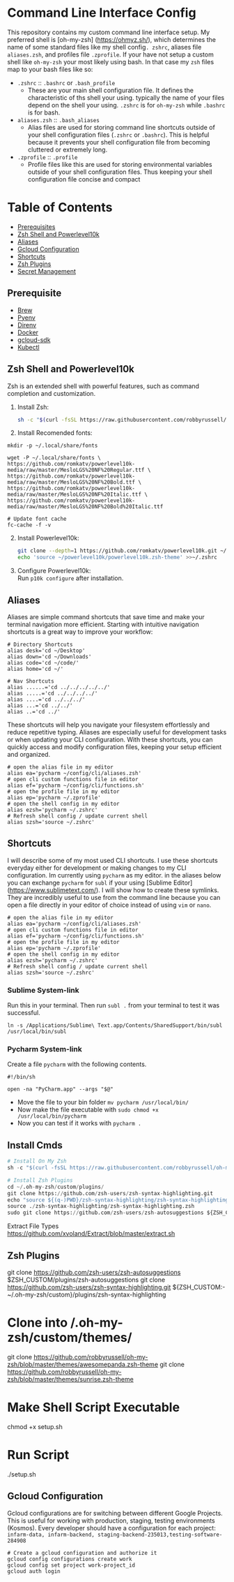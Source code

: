 # Command Line Interface Config

This repository contains my custom command line interface setup. My preferred shell is [oh-my-zsh]
(https://ohmyz.sh/), which determines the name of some standard files like my shell config`.
zshrc`, aliases file `aliases.zsh`, and profiles file `.zprofile`. If your have not setup a 
custom shell like `oh-my-zsh` your most likely using bash. In that case my `zsh` files map to 
your bash files like so:

- `.zshrc` :: `.bashrc` or `.bash_profile`
  - These are your main shell configuration file. It defines the characteristic of ths shell 
    your using. typically the name of your files depend on the shell your using. `.zshrc` is for 
    `oh-my-zsh` while `.bashrc` is for bash. 
- `aliases.zsh` :: `.bash_aliases`
  - Alias files are used for storing command line shortcuts outside of your shell 
    configuration files (`.zshrc` or `.bashrc`). This is helpful because it prevents your shell 
    configuration file from becoming cluttered or extremely long. 
- `.zprofile` :: `.profile`
  - Profile files like this are used for storing environmental variables outside of your shell 
    configuration files. Thus keeping your shell configuration file concise and compact


# Table of Contents

- [Prerequisites](#prerequisites)
- [Zsh Shell and Powerlevel10k](#zsh-shell-and-powerlevel10k)
- [Aliases](#aliases)
- [Gcloud Configuration](#gcloud-configuration)
- [Shortcuts](#shortcuts)
- [Zsh Plugins](#zsh-plugins)
- [Secret Management](#secret-management)

## Prerequisite

* [Brew](https://brew.sh/)
* [Pyenv](https://github.com/pyenv/pyenv#installation)
* [Direnv](https://direnv.net/)
* [Docker](https://www.docker.com/)
* [gcloud-sdk](https://cloud.google.com/sdk/docs/install)
* [Kubectl](https://kubernetes.io/docs/tasks/tools/)

## Zsh Shell and Powerlevel10k

  Zsh is an extended shell with powerful features, such as command completion and customization.


1. Install Zsh:
   ```bash
   sh -c "$(curl -fsSL https://raw.githubusercontent.com/robbyrussell/oh-my-zsh/master/tools/install.sh)"
   ```
2. Install Recomended fonts:
```shell
mkdir -p ~/.local/share/fonts

wget -P ~/.local/share/fonts \
https://github.com/romkatv/powerlevel10k-media/raw/master/MesloLGS%20NF%20Regular.ttf \
https://github.com/romkatv/powerlevel10k-media/raw/master/MesloLGS%20NF%20Bold.ttf \
https://github.com/romkatv/powerlevel10k-media/raw/master/MesloLGS%20NF%20Italic.ttf \
https://github.com/romkatv/powerlevel10k-media/raw/master/MesloLGS%20NF%20Bold%20Italic.ttf

# Update font cache
fc-cache -f -v
```

2. Install Powerlevel10k:
   ```bash
   git clone --depth=1 https://github.com/romkatv/powerlevel10k.git ~/powerlevel10k
   echo 'source ~/powerlevel10k/powerlevel10k.zsh-theme' >>~/.zshrc
   ```
3. Configure Powerlevel10k:  
   Run `p10k configure` after installation.


## Aliases

Aliases are simple command shortcuts that save time and make your terminal navigation more efficient. Starting with intuitive navigation shortcuts is a great way to improve your workflow:

```shell
# Directory Shortcuts
alias desk='cd ~/Desktop'
alias down='cd ~/Downloads'
alias code='cd ~/code/'
alias home='cd ~/'

# Nav Shortcuts
alias ......='cd ../../../../../'
alias .....='cd ../../../../'
alias ....='cd ../../../'
alias ...='cd ../../'
alias ..='cd ../'
```

These shortcuts will help you navigate your filesystem effortlessly and reduce repetitive typing. Aliases are especially useful for development tasks or when updating your CLI configuration. With these shortcuts, you can quickly access and modify configuration files, keeping your setup efficient and organized.

```shell
# open the alias file in my editor
alias ea='pycharm ~/config/cli/aliases.zsh'
# open cli custom functions file in editor
alias ef='pycharm ~/config/cli/functions.sh'
# open the profile file in my editor
alias ep='pycharm ~/.zprofile'
# open the shell config in my editor
alias ezsh='pycharm ~/.zshrc'
# Refresh shell config / update current shell
alias szsh='source ~/.zshrc'
```


## Shortcuts

I will describe some of my most used CLI shortcuts. I use these shortcuts everyday either for 
development or making changes to my CLI configuration. Im currently using `pycharm` as my editor.
in the aliases below you can exchange `pycharm` for `subl` if your using [Sublime Editor]
(https://www.sublimetext.com/). I will show how to create these symlinks. They are incredibly 
useful to use from the command line because you can open a file directly in your editor of 
choice instead of using `vim` or `nano`. 

```shell
# open the alias file in my editor
alias ea='pycharm ~/config/cli/aliases.zsh'
# open cli custom functions file in editor
alias ef='pycharm ~/config/cli/functions.sh'
# open the profile file in my editor
alias ep='pycharm ~/.zprofile'
# open the shell config in my editor
alias ezsh='pycharm ~/.zshrc'
# Refresh shell config / update current shell
alias szsh='source ~/.zshrc'
```

### Sublime System-link
Run this in your terminal. Then run `subl .` from your terminal to test it was successful.
```code
ln -s /Applications/Sublime\ Text.app/Contents/SharedSupport/bin/subl /usr/local/bin/subl
```

### Pycharm System-link

Create a file `pycharm` with the following contents. 

```shell
#!/bin/sh

open -na "PyCharm.app" --args "$@"
```

- Move the file to your bin folder `mv pycharm /usr/local/bin/`
- Now make the file executable with `sudo chmod +x /usr/local/bin/pycharm`
- Now you can test if it works with `pycharm .`


## Install Cmds

```python
# Install On My Zsh
sh -c "$(curl -fsSL https://raw.githubusercontent.com/robbyrussell/oh-my-zsh/master/tools/install.sh)"

# Install Zsh Plugins
cd ~/.oh-my-zsh/custom/plugins/
git clone https://github.com/zsh-users/zsh-syntax-highlighting.git
echo "source ${(q-)PWD}/zsh-syntax-highlighting/zsh-syntax-highlighting.zsh" >> ${ZDOTDIR:-$HOME}/.zshrc
source ./zsh-syntax-highlighting/zsh-syntax-highlighting.zsh
sudo git clone https://github.com/zsh-users/zsh-autosuggestions ${ZSH_CUSTOM:-~/.oh-my-zsh/custom}/plugins/zsh-autosuggestions

```

Extract File Types
https://github.com/xvoland/Extract/blob/master/extract.sh

## Zsh Plugins

git clone https://github.com/zsh-users/zsh-autosuggestions $ZSH_CUSTOM/plugins/zsh-autosuggestions
git clone https://github.com/zsh-users/zsh-syntax-highlighting.git ${ZSH_CUSTOM:-~/.oh-my-zsh/custom}/plugins/zsh-syntax-highlighting
# Clone into /.oh-my-zsh/custom/themes/
git clone https://github.com/robbyrussell/oh-my-zsh/blob/master/themes/awesomepanda.zsh-theme
git clone https://github.com/robbyrussell/oh-my-zsh/blob/master/themes/sunrise.zsh-theme

# Make Shell Script Executable
chmod +x setup.sh

# Run Script
./setup.sh


## Gcloud Configuration

Gcloud configurations are for switching between different Google Projects. This is useful for working with production, staging, testing environments (Kosmos). Every developer should have a configuration for each project: `infarm-data, infarm-backend, staging-backend-235013,testing-software-284908`

```shell
# Create a gcloud configuration and authorize it
gcloud config configurations create work
gcloud config set project work-project_id
gcloud auth login
```